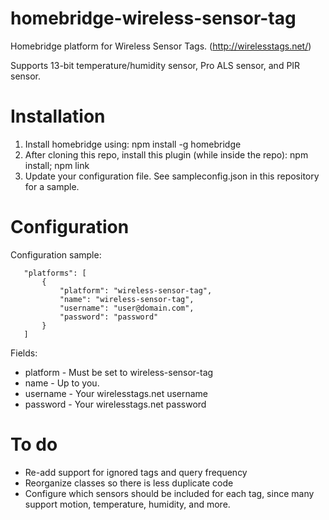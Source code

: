 # homebridge-wireless-sensor-tag
 
Homebridge platform for Wireless Sensor Tags. (http://wirelesstags.net/)

Supports 13-bit temperature/humidity sensor, Pro ALS sensor, and PIR sensor.
 
# Installation

1. Install homebridge using: npm install -g homebridge
2. After cloning this repo, install this plugin (while inside the repo): npm install; npm link
3. Update your configuration file. See sampleconfig.json in this repository for a sample. 
 
# Configuration

Configuration sample:
 
 ```
    "platforms": [
        {
            "platform": "wireless-sensor-tag",
            "name": "wireless-sensor-tag",         
            "username": "user@domain.com",      
            "password": "password"
        }
    ] 
```
     
 Fields:
 * platform - Must be set to wireless-sensor-tag
 * name - Up to you. 
 * username - Your wirelesstags.net username
 * password - Your wirelesstags.net password
 
# To do
* Re-add support for ignored tags and query frequency
* Reorganize classes so there is less duplicate code
* Configure which sensors should be included for each tag, since many support motion, temperature, humidity, and more.
